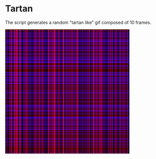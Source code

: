 # Tartan

The script generates a random "tartan like" gif composed of 10 frames. 

<img src="gifs/tartan.gif" width='400' height='400'/>

